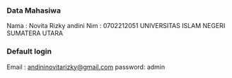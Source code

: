 ### Data Mahasiwa 
Nama : Novita Rizky andini
Nim  : 0702212051
UNIVERSITAS ISLAM NEGERI SUMATERA UTARA 



### Default login
Email   : andininovitarizky@gmail.com
password: admin
